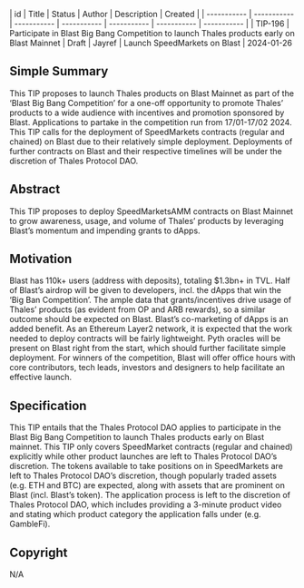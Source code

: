 | id | Title | Status | Author | Description | Created |
| ----------- | ----------- | ----------- | ----------- | ----------- | ----------- | ----------- |
| TIP-196 | Participate in Blast Big Bang Competition to launch Thales products early on Blast Mainnet | Draft | Jayref | Launch SpeedMarkets on Blast | 2024-01-26

## Simple Summary


This TIP proposes to launch Thales products on Blast Mainnet as part of the ‘Blast Big Bang Competition’ for a one-off opportunity to promote Thales’ products to a wide audience with incentives and promotion sponsored by Blast.
Applications to partake in the competition run from 17/01-17/02 2024.
This TIP calls for the deployment of SpeedMarkets contracts (regular and chained) on Blast due to their relatively simple deployment. Deployments of further contracts on Blast and their respective timelines will be under the discretion of Thales Protocol DAO.



## Abstract


This TIP proposes to deploy SpeedMarketsAMM contracts on Blast Mainnet to grow awareness, usage, and volume of Thales’ products by leveraging Blast’s momentum and impending grants to dApps.


## Motivation


Blast has 110k+ users (address with deposits), totaling $1.3bn+ in TVL. Half of Blast’s airdrop will be given to developers, incl. the dApps that win the ‘Big Ban Competition’. 
The ample data that grants/incentives drive usage of Thales’ products (as evident from OP and ARB rewards), so a similar outcome should be expected on Blast. Blast’s co-marketing of dApps is an added benefit. 
As an Ethereum Layer2 network, it is expected that the work needed to deploy contracts will be fairly lightweight. 
Pyth oracles will be present on Blast right from the start, which should further facilitate simple deployment.
For winners of the competition, Blast will offer office hours with core contributors, tech leads, investors and designers to help facilitate an effective launch.



## Specification

This TIP entails that the Thales Protocol DAO applies to participate in the Blast Big Bang Competition to launch Thales products early on Blast mainnet. 
This TIP only covers SpeedMarket contracts (regular and chained) explicitly while other product launches are left to Thales Protocol DAO’s discretion. 
The tokens available to take positions on in SpeedMarkets are left to Thales Protocol DAO’s discretion, though popularly traded assets (e.g. ETH and BTC) are expected, along with assets that are prominent on Blast (incl. Blast’s token).
The application process is left to the discretion of Thales Protocol DAO, which includes providing a 3-minute product video and stating which product category the application falls under (e.g. GambleFi).



## Copyright

N/A
